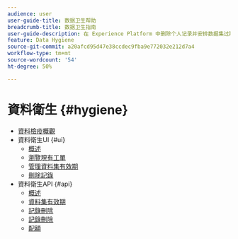 ```yaml
---
audience: user
user-guide-title: 数据卫生帮助
breadcrumb-title: 数据卫生指南
user-guide-description: 在 Experience Platform 中删除个人记录并安排数据集过期时间，以进行数据清理、匿名数据移除和数据最小化。
feature: Data Hygiene
source-git-commit: a20afcd95d47e38ccdec9fba9e772032e212d7a4
workflow-type: tm+mt
source-wordcount: '54'
ht-degree: 50%

---
```



# 資料衛生 {#hygiene}

* [資料檢疫概觀](./home.md)
* 資料衛生UI {#ui}
   * [概述](./ui/overview.md)
   * [瀏覽現有工單](./ui/browse.md)
   * [管理資料集有效期](./ui/dataset-expiration.md)
   * [刪除記錄](./ui/record-delete.md)
* 資料衛生API {#api}
   * [概述](./api/overview.md)
   * [資料集有效期](./api/dataset-expiration.md)
   * [記錄刪除](./api/jobs.md)
   * [記錄刪除](./api/workorder.md)
   * [配額](./api/quota.md)
